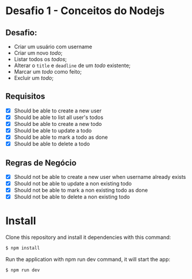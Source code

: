 # Desafio 1 - Conceitos do Nodejs

## Desafio:

- Criar um usuário com username
- Criar um novo *todo*;
- Listar todos os *todos*;
- Alterar o `title` e `deadline` de um *todo* existente;
- Marcar um *todo* como feito;
- Excluir um *todo*;

## Requisitos

- [x] Should be able to create a new user
- [x] Should be able to list all user's todos
- [x] Should be able to create a new todo
- [x] Should be able to update a todo
- [x] Should be able to mark a todo as done
- [x] Should be able to delete a todo

## Regras de Negócio

- [x] Should not be able to create a new user when username already exists
- [x] Should not be able to update a non existing todo
- [x] Should not be able to mark a non existing todo as done
- [x] Should not be able to delete a non existing todo

# Install

Clone this repository and install it dependencies with this command:
```sh
$ npm install
```
Run the application with npm run dev command, it will start the app:
```sh
$ npm run dev
```
